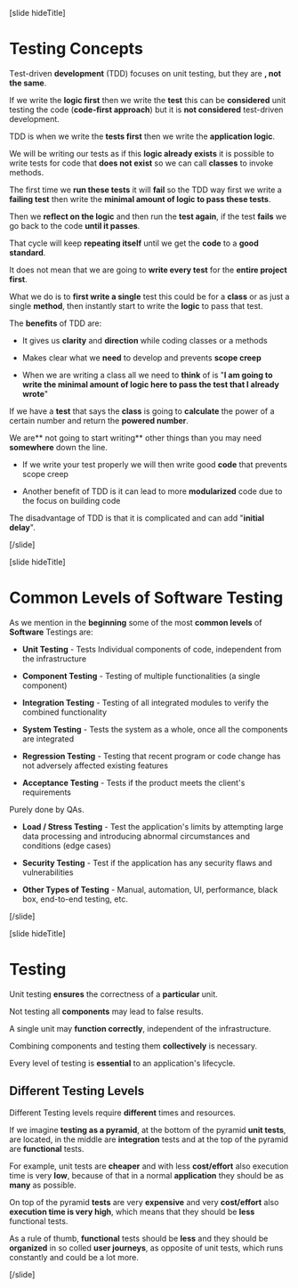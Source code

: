 [slide hideTitle]

# Testing Concepts

Тest-driven **development** (TDD) focuses on unit testing, but they are **, not the same**.

If we write the **logic first** then we write the **test** this can be **considered** unit testing the code (**code-first approach**) but it is **not considered** test-driven development.

TDD is when we write the **tests first** then we write the **application logic**.

We will be writing our tests as if this **logic already exists** it is possible to write tests for code that **does not exist** so we can call **classes** to invoke methods.

The first time we **run these tests** it will **fail** so the TDD way first we write a **failing test** then write the **minimal amount of logic to pass these tests**.

Then we **reflect on the logic** and then run the **test again**, if the test **fails** we go back to the code **until it passes**.

That cycle will keep **repeating itself** until we get the **code** to a **good standard**.

It does not mean that we are going to **write every test** for the **entire project first**.

What we do is to **first write a single** test this could be for a **class** or as just a single **method**, then instantly start to write the **logic** to pass that test.

The **benefits** of TDD are:

- It gives us **clarity** and **direction** while coding classes or a methods 

- Makes clear what we **need** to develop and prevents **scope creep** 

- When we are writing a class all we need to **think** of is "**I am going to write the minimal amount of logic here to pass the test that I already wrote**" 

If we have a **test** that says the **class** is going to **calculate** the power of a certain number and return the **powered number**. 

We are** not going to start writing** other things than you may need **somewhere** down the line.

- If we write your test properly we will then write good **code** that prevents scope creep 

- Another benefit of TDD is it can lead to more **modularized** code due to the focus on building code 

The disadvantage of TDD is that it is complicated and can add "**initial delay**".


[/slide]

[slide hideTitle]

# Common Levels of Software Testing

As we mention in the **beginning** some of the most **common levels** of **Software** Testings are:

- **Unit Testing** - Tests Individual components of code, independent from the infrastructure

- **Component Testing** - Testing of multiple functionalities (a single component)

- **Integration Testing** - Testing of all integrated modules to verify the combined functionality

- **System Testing** - Tests the system as a whole, once all the components are integrated

- **Regression Testing** - Testing that recent program or code change has not adversely affected existing features

- **Acceptance Testing** - Tests if the product meets the client's requirements

Purely done by QAs.

- **Load / Stress Testing** - Test the application's limits by attempting large data processing and introducing abnormal circumstances and conditions (edge cases)

- **Security Testing** - Test if the application has any security flaws and vulnerabilities

- **Other Types of Testing** - Manual, automation, UI, performance, black box, end-to-end testing, etc.

[/slide]

[slide hideTitle]

# Testing

Unit testing **ensures** the correctness of a **particular** unit.

Not testing all **components** may lead to false results.

A single unit may **function correctly**, independent of the infrastructure.

Combining components and testing them **collectively** is necessary.

Every level of testing is **essential** to an application's lifecycle.


## Different Testing Levels

Different Testing levels require **different** times and resources.

If we imagine **testing as a pyramid**, at the bottom of the pyramid **unit tests**, are located, in the middle are **integration** tests and at the top of the pyramid are **functional** tests.

For example, unit tests are **cheaper** and with less **cost/effort** also execution time is very **low**, because of that in a normal **application** they should be as **many** as possible.

On top of the pyramid **tests** are very **expensive** and very **cost/effort** also **execution time is very high**, which means that they should be **less** functional tests.

As a rule of thumb, **functional** tests should be **less** and they should be **organized** in so colled **user journeys**, as opposite of unit tests, which runs constantly and could be a lot more.

[/slide]